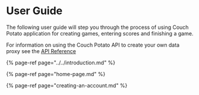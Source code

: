 # User Guide

The following user guide will step you through the process of using Couch Potato application for creating games, entering scores and finishing a game.

For information on using the Couch Potato API to create your own data proxy see the [API Reference](../../api-1/)

{% page-ref page="../../introduction.md" %}

{% page-ref page="home-page.md" %}

{% page-ref page="creating-an-account.md" %}





